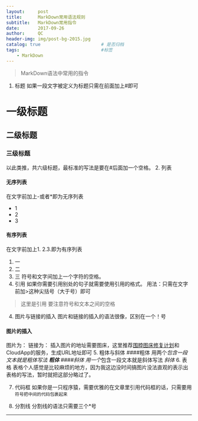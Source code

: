 ```yaml
---
layout:     post                   
title:      MarkDown常用语法规则 
subtitle:   MarkDown常用指令
date:       2017-09-26              
author:     QC                      
header-img: img/post-bg-2015.jpg    
catalog: true                       # 是否归档
tags:                               #标签
    - MarkDown
--- 
```

>MarkDown语法中常用的指令

1. 标题
如果一段文字被定义为标题只需在前面加上#即可
# 一级标题
## 二级标题
### 三级标题
以此类推，共六级标题，最标准的写法是要在#后面加一个空格。
2. 列表
#### 无序列表
在文字前加上-或者*即为无序列表
* 1
* 2
* 3
#### 有序列表
在文字前加上1. 2.3.即为有序列表
1. 一
2. 二
3. 三
符号和文字间加上一个字符的空格。
3. 引用
如果你需要引用别处的句子就需要使用引用的格式。
用法：只需在文字前加>这种尖括号（大于号）即可
> 这里是引用
要注意符号和文本之间的空格

4. 图片与链接的插入
图片和链接的插入的语法很像，区别在一个！号
#### 图片的插入
图片为：![]()
链接为：[]()
插入图片的地址需要图床，这里推荐[围脖图床修复计划](http://weibotuchuang.sinaapp.com/)和CloudApp的服务，生成URL地址即可
5. 粗体与斜体
####粗体
用两个*包含一段文本就是粗体写法
**粗体**
####斜体
用一个*包含一段文本就是斜体写法
*斜体*
6. 表格
表格个人感觉是比较麻烦的地方，因为我这边没时间搞图片没法直观的表示出表格的写法，暂时就把这部分略过了。

7. 代码框
如果你是一只程序猿，需要优雅的在文章里引用代码框的话，只需要用` 符号把中间的代码包裹起来`

8. 分割线
分割线的语法只需要三个*号
***

